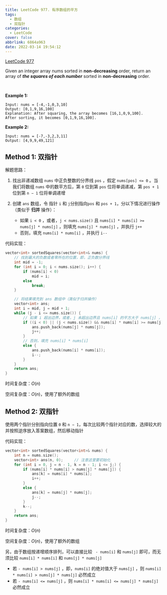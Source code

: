 ```yaml
---
title: LeetCode 977. 有序数组的平方
tags:
  - 数组
  - 双指针
categories:
  - LeetCode
cover: false
abbrlink: 6864a963
date: 2022-03-14 19:54:12
---
```


[LeetCode 977](https://leetcode-cn.com/problems/squares-of-a-sorted-array/)

Given an integer array nums sorted in **non-decreasing** order, return an array of ***the squares of each number*** sorted in **non-decreasing** order.

 

**Example 1:**

    Input: nums = [-4,-1,0,3,10]
    Output: [0,1,9,16,100]
    Explanation: After squaring, the array becomes [16,1,0,9,100].
    After sorting, it becomes [0,1,9,16,100].


**Example 2:**

    Input: nums = [-7,-3,2,3,11]
    Output: [4,9,9,49,121]



## Method 1: 双指针

解题思路：

1. 找出非递减数组 `nums` 中正负整数的分界线 `pos` ，假定 `nums[pos] <= 0` 。当我们将数组 `nums` 中的数平方后，第 `0` 位到第 `pos` 位将单调递减，第 `pos + 1` 位到第 `n − 1` 位将单调递增

2. 创建 `ans` 数组，令 指针 `i` 和 `j`分别指向`pos` 和 `pos + 1`，分以下情况进行操作（类似于 **归并** 操作）：
    - 如果 `i < 0` ，或者，`j < nums.size()` 且 `nums[i] * nums[i] >= nums[j] * nums[j]` ，则填充 `nums[j] * nums[j]` ，并执行 `j++`
    - 否则，填充 `nums[i] * nums[i]` ，并执行 `i--`

代码实现：

```cpp
vector<int> sortedSquares(vector<int>& nums) {
    // 找到最大的负数或者零所在的位置，即，正负数分界线
    int mid = -1;
    for (int i = 0; i < nums.size(); i++) {
        if (nums[i] < 0)
            mid = i;
        else
            break;
    }

    // 将结果填充到 ans 数组中（类似于归并操作）
    vector<int> ans;
    int i = mid, j = mid + 1;
    while (j - i <= nums.size()) {
        // 如果 i 超出边界，或者，j 未超出边界且 nums[i] 的平方大于 nums[j] ，则填充 nums[j] * nums[j]
        if ((i < 0) || (j < nums.size() && nums[i] * nums[i] >= nums[j] * nums[j])) {
            ans.push_back(nums[j] * nums[j]);
            j++;
        }
        // 否则，填充 nums[i] * nums[i]
        else {
            ans.push_back(nums[i] * nums[i]);
            i--;
        }
    }
    return ans;
}
```

时间复杂度：$O(n)$

空间复杂度：$O(n)$，使用了额外的数组



## Method 2: 双指针

使用两个指针分别指向位置 `0` 和 `n − 1`，每次比较两个指针对应的数，选择较大的并按照逆序放入答案数组，然后移动指针

代码实现：

```cpp
vector<int> sortedSquares(vector<int>& nums) {
    int n = nums.size();
    vector<int> ans(n, 0);     // 注意这里要初始化
    for (int i = 0, j = n - 1, k = n - 1; i <= j;) {
        if (nums[i] * nums[i] > nums[j] * nums[j]) {
            ans[k] = nums[i] * nums[i];
            i++;
        }
        else {
            ans[k] = nums[j] * nums[j];
            j--;
        }
        k--;
    }
    return ans;
}
```

时间复杂度：$O(n)$

空间复杂度：$O(n)$，使用了额外的数组

另，由于数组按递增顺序排列，可以直接比较 ` - nums[i]` 和 `nums[j]` 即可，而无须比较 `nums[i] * nums[i]` 和 `nums[j] * nums[j]`
 - 若 `- nums[i] > nums[j]` ，即，`nums[i]` 的绝对值大于 `nums[j]` ，则 `nums[i] * nums[i] > nums[j] * nums[j]` 必然成立
 - 若 `- nums[i] <= nums[j]` ，则 `nums[i] * nums[i] <= nums[j] * nums[j]` 必然成立